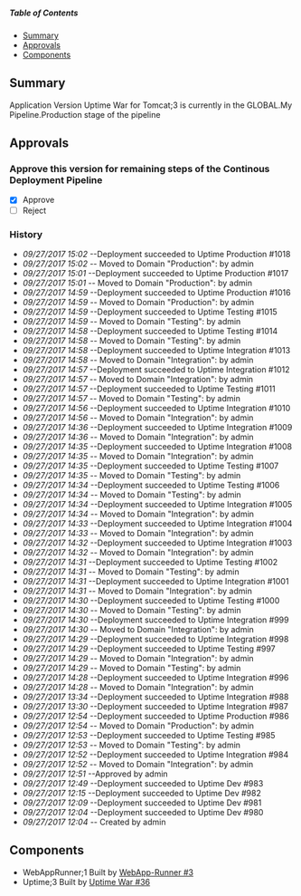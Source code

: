 ##### Table of Contents
+ [Summary](#summary)
+ [Approvals](#approvals)
+ [Components](#components)
## Summary
Application Version Uptime War for Tomcat;3 is currently in the GLOBAL.My Pipeline.Production stage of the pipeline
## Approvals
### Approve this version for remaining steps of the Continous Deployment Pipeline
- [X] Approve
- [ ] Reject
### History
* *09/27/2017 15:02* --Deployment succeeded to Uptime Production #1018
* *09/27/2017 15:02* -- Moved to Domain "Production": 
 by admin
* *09/27/2017 15:01* --Deployment succeeded to Uptime Production #1017
* *09/27/2017 15:01* -- Moved to Domain "Production": 
 by admin
* *09/27/2017 14:59* --Deployment succeeded to Uptime Production #1016
* *09/27/2017 14:59* -- Moved to Domain "Production": 
 by admin
* *09/27/2017 14:59* --Deployment succeeded to Uptime Testing #1015
* *09/27/2017 14:59* -- Moved to Domain "Testing": 
 by admin
* *09/27/2017 14:58* --Deployment succeeded to Uptime Testing #1014
* *09/27/2017 14:58* -- Moved to Domain "Testing": 
 by admin
* *09/27/2017 14:58* --Deployment succeeded to Uptime Integration #1013
* *09/27/2017 14:58* -- Moved to Domain "Integration": 
 by admin
* *09/27/2017 14:57* --Deployment succeeded to Uptime Integration #1012
* *09/27/2017 14:57* -- Moved to Domain "Integration": 
 by admin
* *09/27/2017 14:57* --Deployment succeeded to Uptime Testing #1011
* *09/27/2017 14:57* -- Moved to Domain "Testing": 
 by admin
* *09/27/2017 14:56* --Deployment succeeded to Uptime Integration #1010
* *09/27/2017 14:56* -- Moved to Domain "Integration": 
 by admin
* *09/27/2017 14:36* --Deployment succeeded to Uptime Integration #1009
* *09/27/2017 14:36* -- Moved to Domain "Integration": 
 by admin
* *09/27/2017 14:35* --Deployment succeeded to Uptime Integration #1008
* *09/27/2017 14:35* -- Moved to Domain "Integration": 
 by admin
* *09/27/2017 14:35* --Deployment succeeded to Uptime Testing #1007
* *09/27/2017 14:35* -- Moved to Domain "Testing": 
 by admin
* *09/27/2017 14:34* --Deployment succeeded to Uptime Testing #1006
* *09/27/2017 14:34* -- Moved to Domain "Testing": 
 by admin
* *09/27/2017 14:34* --Deployment succeeded to Uptime Integration #1005
* *09/27/2017 14:34* -- Moved to Domain "Integration": 
 by admin
* *09/27/2017 14:33* --Deployment succeeded to Uptime Integration #1004
* *09/27/2017 14:33* -- Moved to Domain "Integration": 
 by admin
* *09/27/2017 14:32* --Deployment succeeded to Uptime Integration #1003
* *09/27/2017 14:32* -- Moved to Domain "Integration": 
 by admin
* *09/27/2017 14:31* --Deployment succeeded to Uptime Testing #1002
* *09/27/2017 14:31* -- Moved to Domain "Testing": 
 by admin
* *09/27/2017 14:31* --Deployment succeeded to Uptime Integration #1001
* *09/27/2017 14:31* -- Moved to Domain "Integration": 
 by admin
* *09/27/2017 14:30* --Deployment succeeded to Uptime Testing #1000
* *09/27/2017 14:30* -- Moved to Domain "Testing": 
 by admin
* *09/27/2017 14:30* --Deployment succeeded to Uptime Integration #999
* *09/27/2017 14:30* -- Moved to Domain "Integration": 
 by admin
* *09/27/2017 14:29* --Deployment succeeded to Uptime Integration #998
* *09/27/2017 14:29* --Deployment succeeded to Uptime Testing #997
* *09/27/2017 14:29* -- Moved to Domain "Integration": 
 by admin
* *09/27/2017 14:29* -- Moved to Domain "Testing": 
 by admin
* *09/27/2017 14:28* --Deployment succeeded to Uptime Integration #996
* *09/27/2017 14:28* -- Moved to Domain "Integration": 
 by admin
* *09/27/2017 13:34* --Deployment succeeded to Uptime Integration #988
* *09/27/2017 13:30* --Deployment succeeded to Uptime Integration #987
* *09/27/2017 12:54* --Deployment succeeded to Uptime Production #986
* *09/27/2017 12:54* -- Moved to Domain "Production": 
 by admin
* *09/27/2017 12:53* --Deployment succeeded to Uptime Testing #985
* *09/27/2017 12:53* -- Moved to Domain "Testing": 
 by admin
* *09/27/2017 12:52* --Deployment succeeded to Uptime Integration #984
* *09/27/2017 12:52* -- Moved to Domain "Integration": 
 by admin
* *09/27/2017 12:51* --Approved by admin
* *09/27/2017 12:49* --Deployment succeeded to Uptime Dev #983
* *09/27/2017 12:15* --Deployment succeeded to Uptime Dev #982
* *09/27/2017 12:09* --Deployment succeeded to Uptime Dev #981
* *09/27/2017 12:04* --Deployment succeeded to Uptime Dev #980
* *09/27/2017 12:04* -- Created by admin
## Components
* WebAppRunner;1 Built by [WebApp-Runner #3](http://rocket:28080/job/WebApp-Runner/3)
* Uptime;3 Built by [Uptime War #36](http://rocket:28080/job/Uptime%20War/36)
